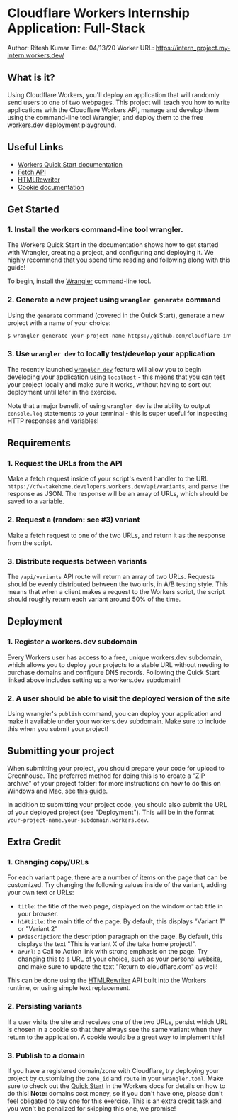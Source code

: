 # Cloudflare Workers Internship Application: Full-Stack

Author: Ritesh Kumar
Time: 04/13/20
Worker URL: https://intern_project.my-intern.workers.dev/


## What is it?

Using Cloudflare Workers, you'll deploy an application that will randomly send users to one of two webpages. This project will teach you how to write applications with the Cloudflare Workers API, manage and develop them using the command-line tool Wrangler, and deploy them to the free workers.dev deployment playground.

## Useful Links

- [Workers Quick Start documentation](https://developers.cloudflare.com/workers/quickstart/)
- [Fetch API](https://developer.mozilla.org/en-US/docs/Web/API/Fetch_API)
- [HTMLRewriter](https://developers.cloudflare.com/workers/reference/apis/html-rewriter/)
- [Cookie documentation](https://developer.mozilla.org/en-US/docs/Web/HTTP/Cookies)

## Get Started

### 1. Install the workers command-line tool wrangler.

The Workers Quick Start in the documentation shows how to get started with Wrangler, creating a project, and configuring and deploying it. We highly recommend that you spend time reading and following along with this guide!

To begin, install the [Wrangler](https://github.com/cloudflare/wrangler) command-line tool.

### 2. Generate a new project using `wrangler generate` command

Using the `generate` command (covered in the Quick Start), generate a new project with a name of your choice:

```sh
$ wrangler generate your-project-name https://github.com/cloudflare-internship-2020/internship-application-fullstack
```

### 3. Use `wrangler dev` to locally test/develop your application

The recently launched [`wrangler dev`](https://github.com/cloudflare/wrangler#-dev) feature will allow you to begin developing your application using `localhost` - this means that you can test your project locally and make sure it works, without having to sort out deployment until later in the exercise.

Note that a major benefit of using `wrangler dev` is the ability to output `console.log` statements to your terminal - this is super useful for inspecting HTTP responses and variables!

## Requirements

### 1. Request the URLs from the API

Make a fetch request inside of your script's event handler to the URL `https://cfw-takehome.developers.workers.dev/api/variants`, and parse the response as JSON. The response will be an array of URLs, which should be saved to a variable.

### 2. Request a (random: see #3) variant

Make a fetch request to one of the two URLs, and return it as the response from the script.

### 3. Distribute requests between variants

The `/api/variants` API route will return an array of two URLs. Requests should be evenly distributed between the two urls, in A/B testing style. This means that when a client makes a request to the Workers script, the script should roughly return each variant around 50% of the time.

## Deployment

### 1. Register a workers.dev subdomain

Every Workers user has access to a free, unique workers.dev subdomain, which allows you to deploy your projects to a stable URL without needing to purchase domains and configure DNS records. Following the Quick Start linked above includes setting up a workers.dev subdomain!

### 2. A user should be able to visit the deployed version of the site

Using wrangler's `publish` command, you can deploy your application and make it available under your workers.dev subdomain. Make sure to include this when you submit your project!

## Submitting your project

When submitting your project, you should prepare your code for upload to Greenhouse. The preferred method for doing this is to create a "ZIP archive" of your project folder: for more instructions on how to do this on Windows and Mac, see [this guide](https://www.sweetwater.com/sweetcare/articles/how-to-zip-and-unzip-files/).

In addition to submitting your project code, you should also submit the URL of your deployed project (see "Deployment"). This will be in the format `your-project-name.your-subdomain.workers.dev`.

## Extra Credit

### 1. Changing copy/URLs

For each variant page, there are a number of items on the page that can be customized. Try changing the following values inside of the variant, adding your own text or URLs:

- `title`: the title of the web page, displayed on the window or tab title in your browser.
- `h1#title`: the main title of the page. By default, this displays "Variant 1" or "Variant 2"
- `p#description`: the description paragraph on the page. By default, this displays the text "This is variant X of the take home project!".
- `a#url`: a Call to Action link with strong emphasis on the page. Try changing this to a URL of your choice, such as your personal website, and make sure to update the text "Return to cloudflare.com" as well!

This can be done using the [HTMLRewriter](https://developers.cloudflare.com/workers/reference/apis/html-rewriter/) API built into the Workers runtime, or using simple text replacement.

### 2. Persisting variants

If a user visits the site and receives one of the two URLs, persist which URL is chosen in a cookie so that they always see the same variant when they return to the application. A cookie would be a great way to implement this!

### 3. Publish to a domain

If you have a registered domain/zone with Cloudflare, try deploying your project by customizing the `zone_id` and `route` in your `wrangler.toml`. Make sure to check out the [Quick Start](https://developers.cloudflare.com/workers/quickstart) in the Workers docs for details on how to do this! **Note:** domains cost money, so if you don't have one, please don't feel obligated to buy one for this exercise. This is an extra credit task and you won't be penalized for skipping this one, we promise!
